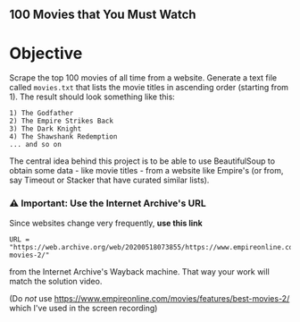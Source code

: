 ## 100 Movies that You Must Watch

# Objective

Scrape the top 100 movies of all time from a website. Generate a text file called `movies.txt` that lists the movie titles in ascending order (starting from 1).
The result should look something like this:

```
1) The Godfather
2) The Empire Strikes Back
3) The Dark Knight
4) The Shawshank Redemption
... and so on
```

The central idea behind this project is to be able to use BeautifulSoup to obtain some data - like movie titles - from a website like Empire's (or from, say Timeout or Stacker that have curated similar lists).

### ⚠️ Important: Use the Internet Archive's URL

Since websites change very frequently, **use this link**

```
URL = "https://web.archive.org/web/20200518073855/https://www.empireonline.com/movies/features/best-movies-2/"
```

from the Internet Archive's Wayback machine. That way your work will match the solution video.

(Do _not_ use https://www.empireonline.com/movies/features/best-movies-2/ which I've used in the screen recording)
